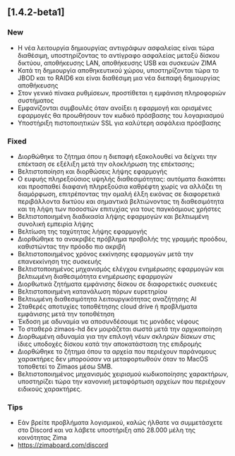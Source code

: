 ## [1.4.2-beta1]
### New
- Η νέα λειτουργία δημιουργίας αντιγράφων ασφαλείας είναι τώρα διαθέσιμη, υποστηρίζοντας το αντίγραφο ασφαλείας μεταξύ δίσκου δικτύου, αποθήκευσης LAN, αποθήκευσης USB και συσκευών ZIMA
- Κατά τη δημιουργία αποθηκευτικού χώρου, υποστηρίζονται τώρα το JBOD και το RAID6 και είναι διαθέσιμη μια νέα διεπαφή δημιουργίας αποθήκευσης
- Στον γενικό πίνακα ρυθμίσεων, προστίθεται η εμφάνιση πληροφοριών συστήματος
- Εμφανίζονται συμβουλές όταν ανοίξει η εφαρμογή και ορισμένες εφαρμογές θα προωθήσουν τον κωδικό πρόσβασης του λογαριασμού
- Υποστήριξη πιστοποιητικών SSL για καλύτερη ασφάλεια πρόσβασης
### Fixed
- Διορθώθηκε το ζήτημα όπου η διεπαφή εξακολουθεί να δείχνει την επέκταση σε εξέλιξη μετά την ολοκλήρωση της επέκτασης;
- Βελτιστοποίηση και διορθώσεις λήψης εφαρμογής
- Ο ευφυής πληρεξούσιος υψηλής διαθεσιμότητας: αυτόματα διακόπτει και προσπαθεί διαφανή πληρεξούσια καθρέφτη χωρίς να αλλάζει τη διαμόρφωση, επιτρέποντας την ομαλή έλξη εικόνας σε διαφορετικά περιβάλλοντα δικτύου και σημαντικά βελτιώνοντας τη διαθεσιμότητα και τη λήψη των ποσοστών επιτυχίας για τους παγκόσμιους χρήστες
- Βελτιστοποιημένη διαδικασία λήψης εφαρμογών και βελτιωμένη συνολική εμπειρία λήψης
- Βελτίωση της ταχύτητας λήψης εφαρμογής
- Διορθώθηκε το ανακριβές πρόβλημα προβολής της γραμμής προόδου, καθιστώντας την πρόοδο πιο ακριβή
- Βελτιστοποιημένος χρόνος εκκίνησης εφαρμογών μετά την επανεκκίνηση της συσκευής
- Βελτιστοποιημένος μηχανισμός ελέγχου ενημέρωσης εφαρμογών και βελτιωμένη διαθεσιμότητα ενημέρωσης εφαρμογών
- Διορθωτικά ζητήματα εμφάνισης δίσκου σε διαφορετικές συσκευές
- Βελτιστοποιημένη κατανάλωση πόρων ευρετηρίου
- Βελτιωμένη διαθεσιμότητα λειτουργικότητας αναζήτησης AI
- Σταθερές αποτυχίες τοποθέτησης cloud drive ή προβλήματα εμφάνισης μετά την τοποθέτηση
- Έκδοση με αδυναμία να αποσυνδέσουμε τις μονάδες νέφους
- Το σταθερό zimaos-hd δεν μοιράζεται σωστά μετά την αρχικοποίηση
- Διορθωμένη αδυναμία για την επιλογή νέων σκληρών δίσκων στις ίδιες υποδοχές δίσκου κατά την αποκατάσταση της επιδρομής
- Διορθώθηκε το ζήτημα όπου τα αρχεία που περιέχουν παράνομους χαρακτήρες δεν μπορούσαν να μεταφορτωθούν όταν το MacOS τοποθετεί το Zimaos μέσω SMB.
- Βελτιστοποιημένος μηχανισμός χειρισμού κωδικοποίησης χαρακτήρων, υποστηρίζει τώρα την κανονική μεταφόρτωση αρχείων που περιέχουν ειδικούς χαρακτήρες.
### Tips
- Εάν βρείτε προβλήματα λογισμικού, καλώς ήλθατε να συμμετάσχετε στο Discord και να λάβετε υποστήριξη από 28.000 μέλη της κοινότητας Zima
- <a href = "https://zimaboard.com/discord" target = "_ blank" style = "χρώμα: μπλε"> https://zimaboard.com/discord </a>
